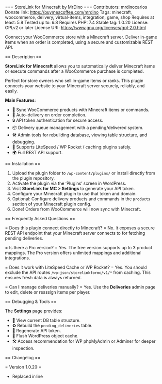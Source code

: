 === StoreLink for Minecraft by MrDino ===
Contributors: mrdinocarlos
Donate link: https://buymeacoffee.com/mrdino
Tags: minecraft, woocommerce, delivery, virtual-items, integration, game, shop
Requires at least: 5.8
Tested up to: 6.8
Requires PHP: 7.4
Stable tag: 1.0.20
License: GPLv2 or later
License URI: https://www.gnu.org/licenses/gpl-2.0.html

Connect your WooCommerce store with a Minecraft server. Deliver in-game items when an order is completed, using a secure and customizable REST API.

== Description ==

**StoreLink for Minecraft** allows you to automatically deliver Minecraft items or execute commands after a WooCommerce purchase is completed.

Perfect for store owners who sell in-game items or ranks. This plugin connects your website to your Minecraft server securely, reliably, and easily.

**Main Features:**

- 🔗 Sync WooCommerce products with Minecraft items or commands.
- 🚀 Auto-delivery on order completion.
- 🔒 API token authentication for secure access.
- 📦 Delivery queue management with a pending/delivered system.
- 🛠 Admin tools for rebuilding database, viewing table structure, and debugging.
- 🔧 Supports LiteSpeed / WP Rocket / caching plugins safely.
- 🌍 Full REST API support.

== Installation ==

1. Upload the plugin folder to `/wp-content/plugins/` or install directly from the plugin repository.
2. Activate the plugin via the ‘Plugins’ screen in WordPress.
3. Visit **StoreLink for MC > Settings** to generate your API token.
4. Configure your Minecraft plugin to use that token and domain.
5. Optional: Configure delivery products and commands in the `products` section of your Minecraft plugin config.
6. Done! Orders from WooCommerce will now sync with Minecraft.

== Frequently Asked Questions ==

= Does this plugin connect directly to Minecraft? =
No. It exposes a secure REST API endpoint that your Minecraft server connects to for fetching pending deliveries.

= Is there a Pro version? =
Yes. The free version supports up to 3 product mappings. The Pro version offers unlimited mappings and additional integrations.

= Does it work with LiteSpeed Cache or WP Rocket? =
Yes. You should exclude the API routes `/wp-json/storelinkformc/v1/*` from caching. This ensures fresh data is always returned.

= Can I manage deliveries manually? =
Yes. Use the **Deliveries** admin page to edit, delete or reassign items per player.

== Debugging & Tools ==

The **Settings** page provides:

- 🧪 View current DB table structure.
- ♻️ Rebuild the `pending_deliveries` table.
- 🔑 Regenerate API token.
- 🧹 Flush WordPress object cache.
- 🛠 Access recommendation for WP phpMyAdmin or Adminer for deeper inspection.


== Changelog ==

= Version 1.0.20 =

+ Replaced inline <script> tags with wp_enqueue_script and wp_add_inline_script for proper JS inclusion.
+ Added admin_enqueue_scripts hook to load inline JavaScript only on the correct settings page.
+ Escaped all dynamic data in echo statements using esc_html(), esc_attr(), and esc_url() where appropriate.
+ Added current_user_can() permission checks to admin actions in deliveries management.
+ Improved nonce validation by applying sanitize_text_field and wp_unslash before calling wp_verify_nonce().
+ Validated and sanitized all $_POST inputs using WordPress security best practices.
+ Ensured all sensitive POST actions in admin pages are properly protected from unauthorized access.
+ Verified REST API endpoints already include secure permission_callback logic and token checks.
+ Confirmed that all executable PHP files start with ABSPATH protection against direct access.


== License ==

This plugin is open-source software licensed under the GPL v2 or later.
